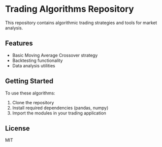# Trading Algorithms Repository

This repository contains algorithmic trading strategies and tools for market analysis.

## Features

- Basic Moving Average Crossover strategy
- Backtesting functionality
- Data analysis utilities

## Getting Started

To use these algorithms:

1. Clone the repository
2. Install required dependencies (pandas, numpy)
3. Import the modules in your trading application

## License

MIT
